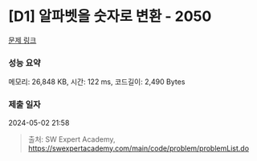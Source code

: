 # [D1] 알파벳을 숫자로 변환 - 2050 

[문제 링크](https://swexpertacademy.com/main/code/problem/problemDetail.do?contestProbId=AV5QLGxKAzQDFAUq) 

### 성능 요약

메모리: 26,848 KB, 시간: 122 ms, 코드길이: 2,490 Bytes

### 제출 일자

2024-05-02 21:58



> 출처: SW Expert Academy, https://swexpertacademy.com/main/code/problem/problemList.do
